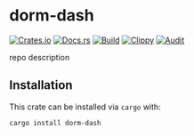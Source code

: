 # dorm-dash
[![Crates.io](https://img.shields.io/crates/v/dorm-dash)](https://crates.io/crates/dorm-dash) 
[![Docs.rs](https://docs.rs/dorm-dash/badge.svg)](https://docs.rs/dorm-dash) 
[![Build](https://github.com/Ewpratten/dorm-dash/actions/workflows/build.yml/badge.svg)](https://github.com/Ewpratten/dorm-dash/actions/workflows/build.yml)
[![Clippy](https://github.com/Ewpratten/dorm-dash/actions/workflows/clippy.yml/badge.svg)](https://github.com/Ewpratten/dorm-dash/actions/workflows/clippy.yml)
[![Audit](https://github.com/Ewpratten/dorm-dash/actions/workflows/audit.yml/badge.svg)](https://github.com/Ewpratten/dorm-dash/actions/workflows/audit.yml)


repo description

## Installation

This crate can be installed via `cargo` with:

```sh
cargo install dorm-dash
```
